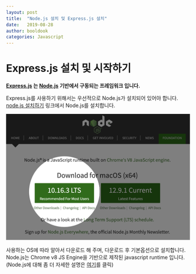 ```yaml
---
layout: post
title:  "Node.js 설치 및 Express.js 설치"
date:   2019-08-28
author: booldook
categories: Javascript
---
```


# Express.js 설치 및 시작하기
**[Express.js](https://expressjs.com) 는 [Node.js](https://nodejs.org/ko/about/) 기반에서 구동되는 프레임워크 입니다.**

Express.js를 사용하기 위해서는 우선적으로 Node.js가 설치되어 있어야 합니다.  [node.js 설치하기](https://nodejs.org) 링크에서 Node.js를 설치합니다.

![](/assets/blog/190829-0001.jpg)

사용하는 OS에 따라 알아서 다운로드 해 주며, 다운로드 후 기본옵션으로 설치합니다.
Node.js는 Chrome v8 JS Engine을 기반으로 제작된 javascript runtime 입니다. (Node.js에 대해 좀 더 자세한 설명은 [여기](https://nodejs.org/ko/about/)를 클릭)





